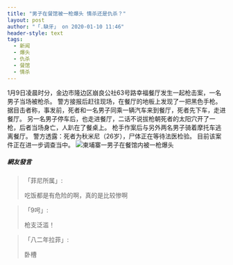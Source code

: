 ```yaml
---
title: "男子在餐馆被一枪爆头 情杀还是仇杀？"
layout: post
author: "「.缺牙」 on 2020-01-10 11:46"
header-style: text
tags:
  - 新闻
  - 爆头
  - 仇杀
  - 餐馆
  - 情杀
---
```


1月9日凌晨时分，金边市隆边区崩良公社63号路幸福餐厅发生一起枪击案，一名男子当场被枪杀。
警方接报后赶往现场，在餐厅的地板上发现了一把黑色手枪。
据目击者称，事发前，死者和一名男子同乘一辆汽车来到餐厅，死者先下车，走进餐厅。
另一名男子停车后，也走进餐厅，二话不说拔枪朝死者的太阳穴开了一枪，后者当场身亡，人趴在了餐桌上。
枪手作案后与另外两名男子骑着摩托车逃离餐厅。
警方透露：死者为秋米尼（26岁），尸体正在等待法医检验。
目前该案件正在进一步调查当中。
<img src="http://images.feileyuan.com/images/ueditor/202001101146000019.jpg" title="柬埔寨一男子在餐馆内被一枪爆头 " alt="柬埔寨一男子在餐馆内被一枪爆头 ">

##### 網友發言 
> 「菲尼所属」:
> <p>吃饭都是有危险的啊，真的是比较惨啊</p>

> 「9呺」:
> <p>枪支泛滥！&nbsp;</p>

> 「八二年拉菲」:
> <p>卧槽</p>


